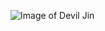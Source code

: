 ![Image of Devil Jin](https://www.fightersgeneration.com/nx9/char/deviljin-tekken6-arena-story-artwork.jpg)
